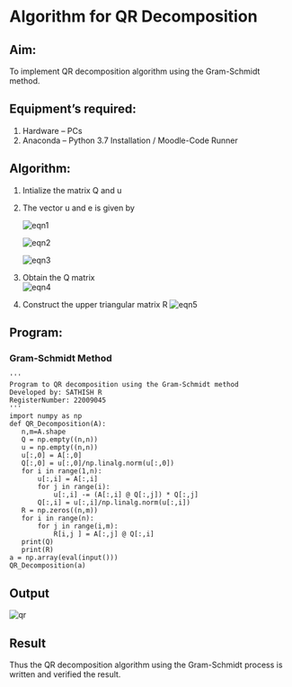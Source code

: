 # Algorithm for QR Decomposition
## Aim:
To implement QR decomposition algorithm using the Gram-Schmidt method.
## Equipment’s required:
1.	Hardware – PCs
2.	Anaconda – Python 3.7 Installation / Moodle-Code Runner
## Algorithm:
1.	Intialize the matrix Q and u
2.	The vector u and e is given by

    ![eqn1](./ex4.jpg)

    ![eqn2](./ex6.jpg)

    ![eqn3](./ex3.jpg)

3.	Obtain the Q matrix   
    ![eqn4](./ex1.jpg)
4.	Construct the upper triangular matrix R
    ![eqn5](./ex2.jpg)



## Program:
### Gram-Schmidt Method
```
''' 
Program to QR decomposition using the Gram-Schmidt method
Developed by: SATHISH R
RegisterNumber: 22009045
'''
import numpy as np
def QR_Decomposition(A):
   n,m=A.shape
   Q = np.empty((n,n))
   u = np.empty((n,n))
   u[:,0] = A[:,0]
   Q[:,0] = u[:,0]/np.linalg.norm(u[:,0])
   for i in range(1,n):
       u[:,i] = A[:,i]
       for j in range(i):
           u[:,i] -= (A[:,i] @ Q[:,j]) * Q[:,j]
       Q[:,i] = u[:,i]/np.linalg.norm(u[:,i])
   R = np.zeros((n,m))
   for i in range(n):
       for j in range(i,m):
           R[i,j ] = A[:,j] @ Q[:,i]
   print(Q)
   print(R)
a = np.array(eval(input()))
QR_Decomposition(a)
```







## Output
![qr](https://user-images.githubusercontent.com/120574768/214045008-7e305257-b212-4c4f-9a28-f9ec078a3b92.png)

## Result
Thus the QR decomposition algorithm using the Gram-Schmidt process is written and verified the result.

